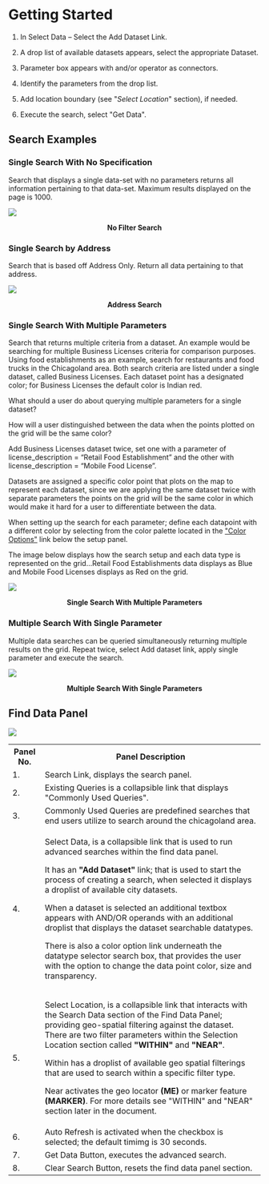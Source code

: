 # Getting Started

1. In Select Data – Select the Add Dataset Link.

2. A drop list of available datasets appears, select the appropriate Dataset.

3. Parameter box appears with and/or operator as connectors.

4. Identify the parameters from the drop list.

5. Add location boundary (see "_Select Location_" section), if needed.

6. Execute the search, select "Get Data".


## Search Examples

### Single Search With No Specification

Search that displays a single data-set with no parameters returns all information pertaining to that data-set. Maximum results displayed on the page is 1000.

![](../media/nofilter.jpg)
<p align="center"><b>No Filter Search</b></p>

### Single Search by Address

Search that is based off Address Only. Return all data pertaining to that address.

![](../media/address.jpg)
<p align="center"><b>Address Search</b></p>

### Single Search With Multiple Parameters

Search that returns multiple criteria from a dataset. An example would be searching for multiple Business Licenses criteria for comparison purposes. Using food establishments as an example, search for restaurants and food trucks in the Chicagoland area. Both search criteria are listed under a single dataset, called Business Licenses. Each dataset point has a designated color; for Business Licenses the default color is Indian red.

What should a user do about querying multiple parameters for a single dataset?

How will a user distinguished between the data when the points plotted on the grid will be the same color?

Add Business Licenses dataset twice, set one with a parameter of license_description = “Retail Food Establishment” and the other with license_description = “Mobile Food License”.  

Datasets are assigned a specific color point that plots on the map to represent each dataset, since we are applying the same dataset twice with separate parameters the points on the grid will be the same color in which would make it hard for a user to differentiate between the data.

When setting up the search for each parameter; define each datapoint with a different color by selecting from the color palette located in the ["Color Options"](../customize-look/index.md#color-options) link below the setup panel. 

The image below displays how the search setup and each data type is represented on the grid...Retail Food Establishments data displays as Blue and Mobile Food Licenses displays as Red on the grid.

![](../media/blicense.jpg)
<p align="center"><b>Single Search With Multiple Parameters</b></p>


### Multiple Search With Single Parameter

Multiple data searches can be queried simultaneously returning multiple results on the grid. Repeat twice, select Add dataset link, apply single parameter and execute the search.

![](../media/singlep.jpg)
<p align="center"><b>Multiple Search With Single Parameters</b></p>

## Find Data Panel

![](../media/og_fp.png)

<table>
    <tr>
        <th>
            <b>Panel No.</b>
        </th>
        <th>
            <b>Panel Description</b>
        </th>
    </tr>
    <tr>
        <td>
            1.
        </td>
        <td>
             Search Link, displays the search panel.
        </td>
    </tr>
        <tr>
        <td>
            2.
        </td>
        <td>
             Existing Queries is a collapsible link that displays "Commonly Used Queries".
        </td>
    </tr>
    <tr>
        <td>
            3.
        </td>
        <td>
            Commonly Used Queries are predefined searches that end users utilize to search around the chicagoland area.
        </td>
    </tr>
    <tr>
        <td>
            4.
        </td> 
        <td>
<p> Select Data, is a collapsible link that is used to run advanced searches within the find data panel.</p>
<p> It has an <b>"Add Dataset"</b> link; that is used to start the process of creating a search, when selected it displays a              droplist of available city datasets. </p>
<p> When a dataset is selected an additional textbox appears with AND/OR operands with an additional droplist that displays the           dataset searchable datatypes. </p> 
<p> There is also a color option link underneath the datatype selector search box, that provides the user with the option to change       the data point color, size and transparency. </p>
        </td>
    </tr>
    <tr>
        <td>
             5.
        </td>
        <td>
<p> Select Location, is a collapsible link that interacts with the Search Data section of the Find Data Panel; providing geo-spatial filtering against the dataset. There are two filter parameters within the Selection Location section called <b>"WITHIN"</b> and <b>"NEAR"</b>. </p>
<p>Within has a droplist of available geo spatial filterings that are used to search within a specific filter type. </p>
<p> Near activates the geo locator <b>(ME)</b> or marker feature <b>(MARKER)</b>. For more details see "WITHIN" and "NEAR" section later in the document. </p>
        </td>
    </tr>
    <tr>
        <td>
             6.
        </td>     
        <td>     
             Auto Refresh is activated when the checkbox is selected; the default timimg is 30 seconds.
        </td>
    </tr>
    <tr>
        <td>
             7.
        </td>
        <td>
            Get Data Button, executes the advanced search.
        </td>
    </tr>
    <tr>
        <td>
            8.
        </td>    
        <td>    
            Clear Search Button, resets the find data panel section.
        </td>
    </tr>
</table>
